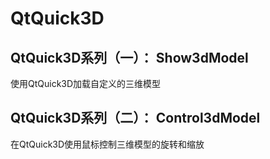 # QtQuick3D

## QtQuick3D系列（一）： Show3dModel

使用QtQuick3D加载自定义的三维模型

## QtQuick3D系列（二）： Control3dModel
在QtQuick3D使用鼠标控制三维模型的旋转和缩放
